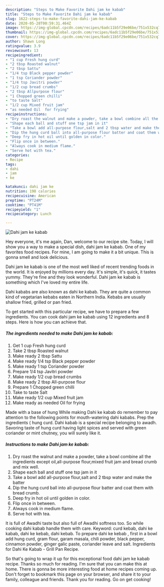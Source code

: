 ```yaml
---
description: "Steps to Make Favorite Dahi jam ke kabab"
title: "Steps to Make Favorite Dahi jam ke kabab"
slug: 1622-steps-to-make-favorite-dahi-jam-ke-kabab
date: 2020-05-28T00:59:31.464Z
image: https://img-global.cpcdn.com/recipes/6adc11b5f29e06be/751x532cq70/dahi-jam-ke-kabab-recipe-main-photo.jpg
thumbnail: https://img-global.cpcdn.com/recipes/6adc11b5f29e06be/751x532cq70/dahi-jam-ke-kabab-recipe-main-photo.jpg
cover: https://img-global.cpcdn.com/recipes/6adc11b5f29e06be/751x532cq70/dahi-jam-ke-kabab-recipe-main-photo.jpg
author: Shawn Long
ratingvalue: 3.9
reviewcount: 13
recipeingredient:
- "1 cup Fresh hung curd"
- "2 tbsp Roasted walnut"
- "2 tbsp Sattu"
- "1/4 tsp Black pepper powder"
- "1 tsp Coriander powder"
- "1/4 tsp Javitri powder"
- "1/2 cup bread crumbs"
- "2 tbsp Allpurpose flour"
- "1 Chopped green chilli"
- "to taste Salt"
- "1/2 cup Mixed fruit jam"
- "as needed Oil  for frying"
recipeinstructions:
- "Dry roast the walnut and make a powder, take a bowl combine all the ingredients except oil,all-purpose flour,mixed fruit jam and bread crumb and mix well."
- "Shape each ball and stuff one tsp jam in it"
- "Take a bowl add all-purpose flour,salt and 2 tbsp water and make the batter"
- "Dip the hung curd ball into all-purpose flour batter and coat them with bread crumb."
- "Deep fry in hot oil until golden in color."
- "Flip once in between."
- "Always cook in medium flame."
- "Serve hot with tea."
categories:
- Recipe
tags:
- dahi
- jam
- ke

katakunci: dahi jam ke 
nutrition: 198 calories
recipecuisine: American
preptime: "PT24M"
cooktime: "PT41M"
recipeyield: "1"
recipecategory: Lunch

---
```



![Dahi jam ke kabab](https://img-global.cpcdn.com/recipes/6adc11b5f29e06be/751x532cq70/dahi-jam-ke-kabab-recipe-main-photo.jpg)

Hey everyone, it's me again, Dan, welcome to our recipe site. Today, I will show you a way to make a special dish, dahi jam ke kabab. One of my favorites food recipes. For mine, I am going to make it a bit unique. This is gonna smell and look delicious.

Dahi jam ke kabab is one of the most well liked of recent trending foods in the world. It is enjoyed by millions every day. It's simple, it's quick, it tastes yummy. They're fine and they look wonderful. Dahi jam ke kabab is something which I've loved my entire life.

Dahi kababs are also known as dahi ke kabab. They are quite a common kind of vegetarian kebabs eaten in Northern India. Kebabs are usually shallow fried, grilled or pan fried.


To get started with this particular recipe, we have to prepare a few ingredients. You can cook dahi jam ke kabab using 12 ingredients and 8 steps. Here is how you can achieve that.

<!--inarticleads1-->

##### The ingredients needed to make Dahi jam ke kabab:

1. Get 1 cup Fresh hung curd
1. Take 2 tbsp Roasted walnut
1. Make ready 2 tbsp Sattu
1. Make ready 1/4 tsp Black pepper powder
1. Make ready 1 tsp Coriander powder
1. Prepare 1/4 tsp Javitri powder
1. Make ready 1/2 cup bread crumbs
1. Make ready 2 tbsp All-purpose flour
1. Prepare 1 Chopped green chilli
1. Take to taste Salt
1. Make ready 1/2 cup Mixed fruit jam
1. Make ready as needed Oil  for frying


Made with a base of hung While making Dahi ke kabab do remember to pay attention to the following points for mouth-watering dahi kababs. Prep the ingredients ( hung curd. Dahi kabab is a special recipe belonging to awadh. Savoring taste of hung curd having light spices and served with green coriander or mint chutney, you will surely like it. 

<!--inarticleads2-->

##### Instructions to make Dahi jam ke kabab:

1. Dry roast the walnut and make a powder, take a bowl combine all the ingredients except oil,all-purpose flour,mixed fruit jam and bread crumb and mix well.
1. Shape each ball and stuff one tsp jam in it
1. Take a bowl add all-purpose flour,salt and 2 tbsp water and make the batter
1. Dip the hung curd ball into all-purpose flour batter and coat them with bread crumb.
1. Deep fry in hot oil until golden in color.
1. Flip once in between.
1. Always cook in medium flame.
1. Serve hot with tea.


It is full of Awadhi taste but also full of Awadhi softness too. So while cooking dahi kabab handle them with care. Keyword: curd kebab, dahi ke kabab, dahi ke kebab, dahi kebab. To prepare dahi ke kebab , first in a bowl add hung curd, gram flour, garam masala, chili powder, black pepper, cinnamon powder, ginger galic paste, coriander leave and salt. Ingredients for Dahi Ke Kabab - Grill Pan Recipe. 

So that's going to wrap it up for this exceptional food dahi jam ke kabab recipe. Thanks so much for reading. I'm sure that you can make this at home. There is gonna be more interesting food at home recipes coming up. Don't forget to bookmark this page on your browser, and share it to your family, colleague and friends. Thank you for reading. Go on get cooking!
